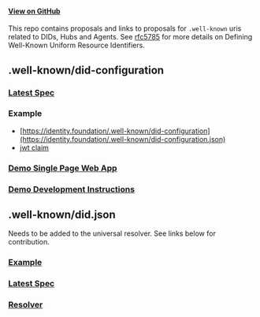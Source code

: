 #### [View on GitHub](https://github.com/decentralized-identity/.well-known)

This repo contains proposals and links to proposals for `.well-known` uris related to DIDs, Hubs and Agents. See [rfc5785](https://tools.ietf.org/html/rfc5785) for more details on Defining Well-Known Uniform Resource Identifiers.

## .well-known/did-configuration

### [Latest Spec](https://identity.foundation/.well-known/resources/did-configuration/)

### Example

- [https://identity.foundation/.well-known/did-configuration](https://identity.foundation/.well-known/did-configuration.json)
- [jwt claim](https://jwt.io/#debugger-io?token=eyJhbGciOiJFUzI1NksiLCJraWQiOiJKVXZwbGxNRVlVWjJqb081OVVOdWlfWFlEcXhWcWlGTExBSjhrbFd1UEJ3In0.eyJpc3MiOiJkaWQ6YnRjcjp4eGNsLWx6cHEtcTgzYS0wZDUiLCJkb21haW4iOiJpZGVudGl0eS5mb3VuZGF0aW9uIiwiZXhwIjoxOTI4OTI2NTM3LCJpYXQiOjE1Njg5MzAxMzd9.bRBpvbbAwgDS__7TMXX9dDlIDWWRpFXiBQy3kh6HVxBa8DLV6hirQj5Wq-GvFYAb_PrsF8SxhaxPFr1CrbNggQ)

### [Demo Single Page Web App](https://identity.foundation/.well-known/resources/did-configuration/demo/build/index.html)

### [Demo Development Instructions](./resources/did-configuration/demo/README.md)

## .well-known/did.json

Needs to be added to the universal resolver. See links below for contribution.

### [Example](https://identity.foundation/.well-known/did.json)

### [Latest Spec](https://github.com/w3c-ccg/did-method-web)

### [Resolver](https://github.com/decentralized-identity/web-did-resolver)

